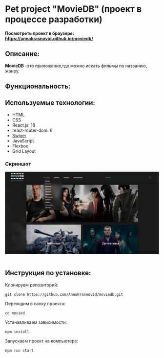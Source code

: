 # Pet project "MovieDB" (проект в процессе разработки)

#### Посмотреть проект в браузере: https://annakrasnovid.github.io/moviedb/

## Описание:
**MovieDB** -это приложение,где можно искать фильмы по названию, жанру.

## Функциональность:


## Используемые технологии:
* HTML
* CSS
* React.js: 18
* react-router-dom: 6
* [Swiper](https://swiperjs.com/)
* JavaScript
* Flexbox
* Grid Layout

### Скриншот
<img src="./src/image/scrinMoviesDB.jpg" title="Примерный вид приложения" alt="Примерный вид приложения"  /></a>&nbsp;

## Инструкция по установке:
Клонируем репозиторий:
```
git clone https://github.com/AnnaKrasnovid/moviedb.git
```
Переходим в папку проекта:
```
cd movied
```
Устанавливаем зависимости:
```
npm install
```
Запускаем проект на компьютере:
```
npm run start
```
